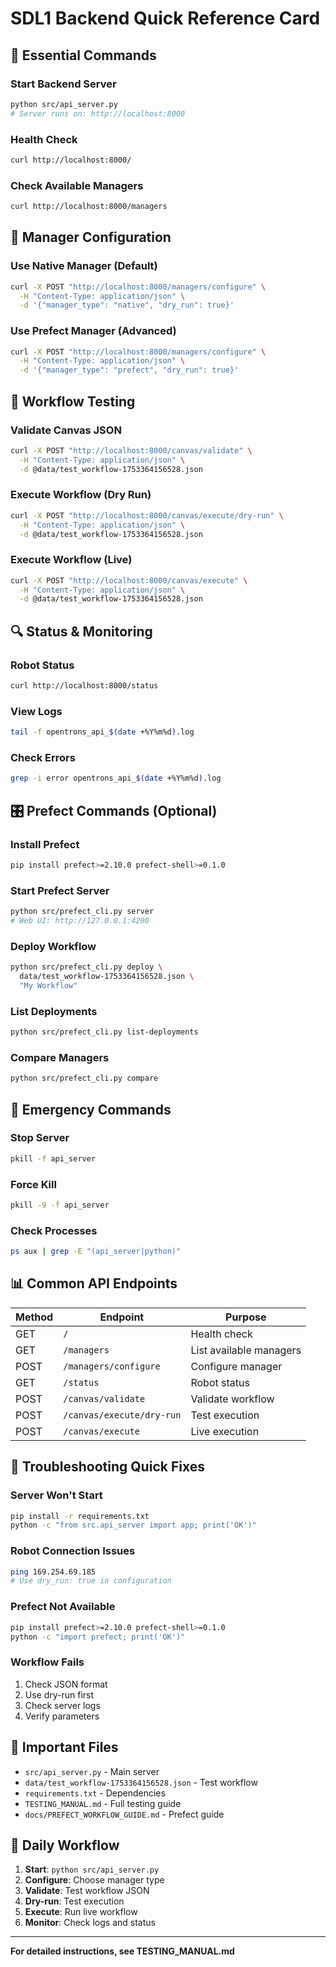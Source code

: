 # SDL1 Backend Quick Reference Card

## 🚀 Essential Commands

### Start Backend Server
```bash
python src/api_server.py
# Server runs on: http://localhost:8000
```

### Health Check
```bash
curl http://localhost:8000/
```

### Check Available Managers
```bash
curl http://localhost:8000/managers
```

## 🔄 Manager Configuration

### Use Native Manager (Default)
```bash
curl -X POST "http://localhost:8000/managers/configure" \
  -H "Content-Type: application/json" \
  -d '{"manager_type": "native", "dry_run": true}'
```

### Use Prefect Manager (Advanced)
```bash
curl -X POST "http://localhost:8000/managers/configure" \
  -H "Content-Type: application/json" \
  -d '{"manager_type": "prefect", "dry_run": true}'
```

## 🧪 Workflow Testing

### Validate Canvas JSON
```bash
curl -X POST "http://localhost:8000/canvas/validate" \
  -H "Content-Type: application/json" \
  -d @data/test_workflow-1753364156528.json
```

### Execute Workflow (Dry Run)
```bash
curl -X POST "http://localhost:8000/canvas/execute/dry-run" \
  -H "Content-Type: application/json" \
  -d @data/test_workflow-1753364156528.json
```

### Execute Workflow (Live)
```bash
curl -X POST "http://localhost:8000/canvas/execute" \
  -H "Content-Type: application/json" \
  -d @data/test_workflow-1753364156528.json
```

## 🔍 Status & Monitoring

### Robot Status
```bash
curl http://localhost:8000/status
```

### View Logs
```bash
tail -f opentrons_api_$(date +%Y%m%d).log
```

### Check Errors
```bash
grep -i error opentrons_api_$(date +%Y%m%d).log
```

## 🎛️ Prefect Commands (Optional)

### Install Prefect
```bash
pip install prefect>=2.10.0 prefect-shell>=0.1.0
```

### Start Prefect Server
```bash
python src/prefect_cli.py server
# Web UI: http://127.0.0.1:4200
```

### Deploy Workflow
```bash
python src/prefect_cli.py deploy \
  data/test_workflow-1753364156528.json \
  "My Workflow"
```

### List Deployments
```bash
python src/prefect_cli.py list-deployments
```

### Compare Managers
```bash
python src/prefect_cli.py compare
```

## 🚨 Emergency Commands

### Stop Server
```bash
pkill -f api_server
```

### Force Kill
```bash
pkill -9 -f api_server
```

### Check Processes
```bash
ps aux | grep -E "(api_server|python)"
```

## 📊 Common API Endpoints

| Method | Endpoint | Purpose |
|--------|----------|---------|
| GET | `/` | Health check |
| GET | `/managers` | List available managers |
| POST | `/managers/configure` | Configure manager |
| GET | `/status` | Robot status |
| POST | `/canvas/validate` | Validate workflow |
| POST | `/canvas/execute/dry-run` | Test execution |
| POST | `/canvas/execute` | Live execution |

## 🔧 Troubleshooting Quick Fixes

### Server Won't Start
```bash
pip install -r requirements.txt
python -c "from src.api_server import app; print('OK')"
```

### Robot Connection Issues
```bash
ping 169.254.69.185
# Use dry_run: true in configuration
```

### Prefect Not Available
```bash
pip install prefect>=2.10.0 prefect-shell>=0.1.0
python -c "import prefect; print('OK')"
```

### Workflow Fails
1. Check JSON format
2. Use dry-run first
3. Check server logs
4. Verify parameters

## 📁 Important Files

- `src/api_server.py` - Main server
- `data/test_workflow-1753364156528.json` - Test workflow
- `requirements.txt` - Dependencies
- `TESTING_MANUAL.md` - Full testing guide
- `docs/PREFECT_WORKFLOW_GUIDE.md` - Prefect guide

## 🎯 Daily Workflow

1. **Start**: `python src/api_server.py`
2. **Configure**: Choose manager type
3. **Validate**: Test workflow JSON
4. **Dry-run**: Test execution
5. **Execute**: Run live workflow
6. **Monitor**: Check logs and status

---
**For detailed instructions, see TESTING_MANUAL.md**
